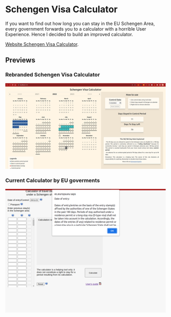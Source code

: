 # Schengen Visa Calculator

If you want to find out how long you can stay in the EU Schengen Area, every government forwards you to a calculator with a horrible User Experience. Hence I decided to build an improved calculator.

[Website Schengen Visa Calculator](https://main--schengenvisacalculator.netlify.app/).

## Previews

### Rebranded Schengen Visa Calculator

<p align="center">
  <img src="images/schengen-visa-calculator-preview.png" alt="Rebranded schengen Visa calculator" width="800" >
</p>

### Current Calculator by EU goverments

<p align="center">
  <img src="images/schengen-calc-eu-gov.png" alt="eu gov schengen calculator" width="800" >
</p>

